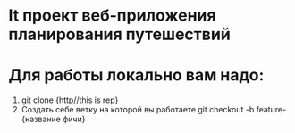 # It проект веб-приложения планирования путешествий

# Для работы локально вам надо:
1. git clone {http//this is rep}
2. Создать себе ветку на которой вы работаете git checkout -b feature-{название фичи} 
